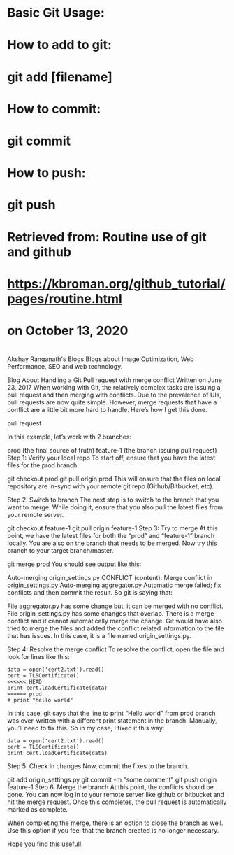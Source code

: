 # Basic Git Usage:
# How to add to git:
#  git add [filename]
#  
# How to commit:
# git commit
#
# How to push:
# git push
#
# Retrieved from: Routine use of git and github
# https://kbroman.org/github_tutorial/pages/routine.html
# on October 13, 2020
#
#
Akshay Ranganath's Blogs
Blogs about Image Optimization, Web Performance, SEO and web technology.

Blog About
Handling a Git Pull request with merge conflict
Written on June 23, 2017
When working with Git, the relatively complex tasks are issuing a pull request and then merging with conflicts. Due to the prevalence of UIs, pull requests are now quite simple. However, merge requests that have a conflict are a little bit more hard to handle. Here’s how I get this done.

pull request

In this example, let’s work with 2 branches:

prod (the final source of truth)
feature-1 (the branch issuing pull request)
Step 1: Verify your local repo
To start off, ensure that you have the latest files for the prod branch.

git checkout prod
git pull origin prod
This will ensure that the files on local repository are in-sync with your remote git repo (Github/Bitbucket, etc).

Step 2: Switch to branch
The next step is to switch to the branch that you want to merge. While doing it, ensure that you also pull the latest files from your remote server.

git checkout feature-1
git pull origin feature-1
Step 3: Try to merge
At this point, we have the latest files for both the “prod” and “feature-1” branch locally. You are also on the branch that needs to be merged. Now try this branch to your target branch/master.

git merge prod
You should see output like this:

Auto-merging origin_settings.py
CONFLICT (content): Merge conflict in origin_settings.py
Auto-merging aggregator.py
Automatic merge failed; fix conflicts and then commit the result.
So git is saying that:

File aggregator.py has some change but, it can be merged with no conflict.
File origin_settings.py has some changes that overlap. There is a merge conflict and it cannot automatically merge the change.
Git would have also tried to merge the files and added the conflict related information to the file that has issues. In this case, it is a file named origin_settings.py.

Step 4: Resolve the merge conflict
To resolve the conflict, open the file and look for lines like this:

	data = open('cert2.txt').read()
	cert = TLSCertificate()
	<<<<<< HEAD
	print cert.loadCertificate(data)
	====== prod
	# print "hello world"
In this case, git says that the line to print “Hello world” from prod branch was over-written with a different print statement in the branch. Manually, you’ll need to fix this. So in my case, I fixed it this way:

	data = open('cert2.txt').read()
	cert = TLSCertificate()	
	print cert.loadCertificate(data)	
Step 5: Check in changes
Now, commit the fixes to the branch.

git add origin_settings.py
git commit -m "some comment"
git push origin feature-1
Step 6: Merge the branch
At this point, the conflicts should be gone. You can now log in to your remote server like github or bitbucket and hit the merge request. Once this completes, the pull request is automatically marked as complete.

When completing the merge, there is an option to close the branch as well. Use this option if you feel that the branch created is no longer necessary.

Hope you find this useful!
